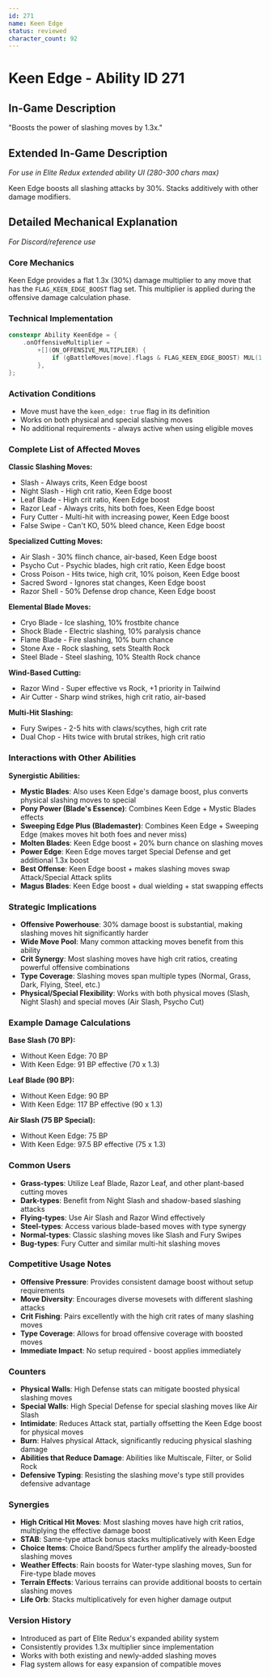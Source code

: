 ```yaml
---
id: 271
name: Keen Edge
status: reviewed
character_count: 92
---
```


# Keen Edge - Ability ID 271

## In-Game Description
"Boosts the power of slashing moves by 1.3x."

## Extended In-Game Description
*For use in Elite Redux extended ability UI (280-300 chars max)*

Keen Edge boosts all slashing attacks by 30%. Stacks additively with other damage modifiers.

## Detailed Mechanical Explanation
*For Discord/reference use*

### Core Mechanics
Keen Edge provides a flat 1.3x (30%) damage multiplier to any move that has the `FLAG_KEEN_EDGE_BOOST` flag set. This multiplier is applied during the offensive damage calculation phase.

### Technical Implementation
```cpp
constexpr Ability KeenEdge = {
    .onOffensiveMultiplier =
        +[](ON_OFFENSIVE_MULTIPLIER) {
            if (gBattleMoves[move].flags & FLAG_KEEN_EDGE_BOOST) MUL(1.3);
        },
};
```

### Activation Conditions
- Move must have the `keen_edge: true` flag in its definition
- Works on both physical and special slashing moves
- No additional requirements - always active when using eligible moves

### Complete List of Affected Moves
**Classic Slashing Moves:**
- Slash - Always crits, Keen Edge boost
- Night Slash - High crit ratio, Keen Edge boost  
- Leaf Blade - High crit ratio, Keen Edge boost
- Razor Leaf - Always crits, hits both foes, Keen Edge boost
- Fury Cutter - Multi-hit with increasing power, Keen Edge boost
- False Swipe - Can't KO, 50% bleed chance, Keen Edge boost

**Specialized Cutting Moves:**
- Air Slash - 30% flinch chance, air-based, Keen Edge boost
- Psycho Cut - Psychic blades, high crit ratio, Keen Edge boost
- Cross Poison - Hits twice, high crit, 10% poison, Keen Edge boost
- Sacred Sword - Ignores stat changes, Keen Edge boost
- Razor Shell - 50% Defense drop chance, Keen Edge boost

**Elemental Blade Moves:**
- Cryo Blade - Ice slashing, 10% frostbite chance
- Shock Blade - Electric slashing, 10% paralysis chance  
- Flame Blade - Fire slashing, 10% burn chance
- Stone Axe - Rock slashing, sets Stealth Rock
- Steel Blade - Steel slashing, 10% Stealth Rock chance

**Wind-Based Cutting:**
- Razor Wind - Super effective vs Rock, +1 priority in Tailwind
- Air Cutter - Sharp wind strikes, high crit ratio, air-based

**Multi-Hit Slashing:**
- Fury Swipes - 2-5 hits with claws/scythes, high crit rate
- Dual Chop - Hits twice with brutal strikes, high crit ratio

### Interactions with Other Abilities
**Synergistic Abilities:**
- **Mystic Blades**: Also uses Keen Edge's damage boost, plus converts physical slashing moves to special
- **Pony Power (Blade's Essence)**: Combines Keen Edge + Mystic Blades effects
- **Sweeping Edge Plus (Blademaster)**: Combines Keen Edge + Sweeping Edge (makes moves hit both foes and never miss)
- **Molten Blades**: Keen Edge boost + 20% burn chance on slashing moves
- **Power Edge**: Keen Edge moves target Special Defense and get additional 1.3x boost
- **Best Offense**: Keen Edge boost + makes slashing moves swap Attack/Special Attack splits
- **Magus Blades**: Keen Edge boost + dual wielding + stat swapping effects

### Strategic Implications
- **Offensive Powerhouse**: 30% damage boost is substantial, making slashing moves hit significantly harder
- **Wide Move Pool**: Many common attacking moves benefit from this ability
- **Crit Synergy**: Most slashing moves have high crit ratios, creating powerful offensive combinations  
- **Type Coverage**: Slashing moves span multiple types (Normal, Grass, Dark, Flying, Steel, etc.)
- **Physical/Special Flexibility**: Works with both physical moves (Slash, Night Slash) and special moves (Air Slash, Psycho Cut)

### Example Damage Calculations
**Base Slash (70 BP):**
- Without Keen Edge: 70 BP
- With Keen Edge: 91 BP effective (70 x 1.3)

**Leaf Blade (90 BP):**
- Without Keen Edge: 90 BP  
- With Keen Edge: 117 BP effective (90 x 1.3)

**Air Slash (75 BP Special):**
- Without Keen Edge: 75 BP
- With Keen Edge: 97.5 BP effective (75 x 1.3)

### Common Users
- **Grass-types**: Utilize Leaf Blade, Razor Leaf, and other plant-based cutting moves
- **Dark-types**: Benefit from Night Slash and shadow-based slashing attacks
- **Flying-types**: Use Air Slash and Razor Wind effectively
- **Steel-types**: Access various blade-based moves with type synergy
- **Normal-types**: Classic slashing moves like Slash and Fury Swipes
- **Bug-types**: Fury Cutter and similar multi-hit slashing moves

### Competitive Usage Notes
- **Offensive Pressure**: Provides consistent damage boost without setup requirements
- **Move Diversity**: Encourages diverse movesets with different slashing attacks
- **Crit Fishing**: Pairs excellently with the high crit rates of many slashing moves
- **Type Coverage**: Allows for broad offensive coverage with boosted moves
- **Immediate Impact**: No setup required - boost applies immediately

### Counters
- **Physical Walls**: High Defense stats can mitigate boosted physical slashing moves
- **Special Walls**: High Special Defense for special slashing moves like Air Slash
- **Intimidate**: Reduces Attack stat, partially offsetting the Keen Edge boost for physical moves
- **Burn**: Halves physical Attack, significantly reducing physical slashing damage
- **Abilities that Reduce Damage**: Abilities like Multiscale, Filter, or Solid Rock
- **Defensive Typing**: Resisting the slashing move's type still provides defensive advantage

### Synergies
- **High Critical Hit Moves**: Most slashing moves have high crit ratios, multiplying the effective damage boost
- **STAB**: Same-type attack bonus stacks multiplicatively with Keen Edge
- **Choice Items**: Choice Band/Specs further amplify the already-boosted slashing moves  
- **Weather Effects**: Rain boosts for Water-type slashing moves, Sun for Fire-type blade moves
- **Terrain Effects**: Various terrains can provide additional boosts to certain slashing moves
- **Life Orb**: Stacks multiplicatively for even higher damage output

### Version History
- Introduced as part of Elite Redux's expanded ability system
- Consistently provides 1.3x multiplier since implementation
- Works with both existing and newly-added slashing moves
- Flag system allows for easy expansion of compatible moves